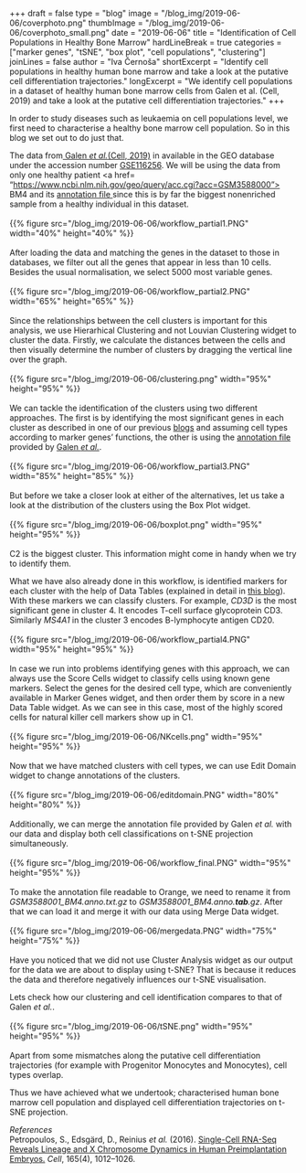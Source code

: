 +++
draft = false
type = "blog"
image = "/blog_img/2019-06-06/coverphoto.png"
thumbImage = "/blog_img/2019-06-06/coverphoto_small.png"
date = "2019-06-06"
title = "Identification of Cell Populations in Healthy Bone Marrow"
hardLineBreak = true 
categories = ["marker genes", "tSNE", "box plot", "cell populations", "clustering"]
joinLines = false
author = "Iva Černoša"
shortExcerpt = "Identify cell populations in healthy human bone marrow and take a look at the putative cell differentiation trajectories." 
longExcerpt = "We identify cell populations in a dataset of healthy human bone marrow cells from Galen et al. (Cell, 2019) and take a look at the putative cell differentiation trajectories." 
+++

In order to study diseases such as leukaemia on cell populations level, we first need to characterise a healthy bone marrow cell population. So in this blog we set out to do just that. 

The data from<a href="https://www.sciencedirect.com/science/article/pii/S0092867419300947"> Galen  <i> et al.</i>(Cell, 2019)</a> in available in the GEO database under the accession number <a href="https://www.ncbi.nlm.nih.gov/geo/query/acc.cgi?acc=GSE116256">GSE116256</a>. We will be using the data from only one healthy patient <a href= “https://www.ncbi.nlm.nih.gov/geo/query/acc.cgi?acc=GSM3588000”> BM4 </a> and its <a href="https://www.ncbi.nlm.nih.gov/geo/query/acc.cgi?acc=GSM3588001"> annotation file </a> since this is by far the biggest nonenriched sample from a healthy individual in this dataset. 
\
\
{{% figure src="/blog_img/2019-06-06/workflow_partial1.PNG" width="40%" height="40%" %}}
\
\
After loading the data and matching the genes in the dataset to those in databases, we filter out all the genes that appear in less than 10 cells. Besides the usual normalisation, we select 5000 most variable genes. 
\
\
{{% figure src="/blog_img/2019-06-06/workflow_partial2.PNG" width="65%" height="65%" %}}
\
\
Since the relationships between the cell clusters is important for this analysis, we use Hierarhical Clustering and not Louvian Clustering widget to cluster the data. Firstly, we calculate the distances between the cells and then visually determine the number of clusters by dragging the vertical line over the graph.
\
\
{{% figure src="/blog_img/2019-06-06/clustering.png" width="95%" height="95%" %}}
\
\
We can tackle the identification of the clusters using two different approaches. The first is by identifying the most significant genes in each cluster as described in one of our previous <a href="https://singlecell.biolab.si/blog/pancreas/"> blogs</a> and assuming cell types according to marker genes’ functions, the other is using the <a href="https://www.ncbi.nlm.nih.gov/geo/query/acc.cgi?acc=GSM3588001"> annotation file </a> provided by <a href="https://www.sciencedirect.com/science/article/pii/S0092867419300947"> Galen  <i> et al.</i></a>.
\
\
{{% figure src="/blog_img/2019-06-06/workflow_partial3.PNG" width="85%" height="85%" %}}
\
\
But before we take a closer look at either of the alternatives, let us take a look at the distribution of the clusters using the Box Plot widget. 
\
\
{{% figure src="/blog_img/2019-06-06/boxplot.png" width="95%" height="95%" %}}
\
\
C2 is the biggest cluster. This information might come in handy when we try to identify them.
<br>

What we have also already done in this workflow, is identified markers for each cluster with the help of Data Tables (explained in detail in <a href="https://singlecell.biolab.si/blog/pancreas/"> this blog</a>). With these markers we can classify clusters. For example, <i>CD3D</i> is the most significant gene in cluster 4. It encodes T-cell surface glycoprotein CD3. Similarly <i>MS4A1</i> in the cluster 3 encodes B-lymphocyte antigen CD20.
\
\
{{% figure src="/blog_img/2019-06-06/workflow_partial4.PNG" width="95%" height="95%" %}}
\
\
In case we run into problems identifying genes with this approach, we can always use the Score Cells widget to classify cells using known gene markers. Select the genes for the desired cell type, which are conveniently available in Marker Genes widget, and then order them by score in a new Data Table widget. As we can see in this case, most of the highly scored cells for natural killer cell markers show up in C1. 
\
\
{{% figure src="/blog_img/2019-06-06/NKcells.png" width="95%" height="95%" %}}
\
\
Now that we have matched clusters with cell types, we can use Edit Domain widget to change annotations of the clusters. 
\
\
{{% figure src="/blog_img/2019-06-06/editdomain.PNG" width="80%" height="80%" %}}
\
\
Additionally, we can merge the annotation file provided by Galen  <i> et al.</i></a> with our data and display both cell classifications on t-SNE projection simultaneously. 
\
\
{{% figure src="/blog_img/2019-06-06/workflow_final.PNG" width="95%" height="95%" %}}
\
\
To make the annotation file readable to Orange, we need to rename it from <i>GSM3588001_BM4.anno.txt.gz</i> to <i>GSM3588001_BM4.anno.<b>tab</b>.gz</i>. After that we can load it and merge it with our data using Merge Data widget.
\
\
{{% figure src="/blog_img/2019-06-06/mergedata.PNG" width="75%" height="75%" %}}
\
\
Have you noticed that we did not use Cluster Analysis widget as our output for the data we are about to display using t-SNE? That is because it reduces the data and therefore negatively influences our t-SNE visualisation. 
<br>

Lets check how our clustering and cell identification compares to that of Galen  <i> et al.</i>.
\
\
{{% figure src="/blog_img/2019-06-06/tSNE.png" width="95%" height="95%" %}}
\
\
Apart from some mismatches along the putative cell differentiation trajectories (for example with Progenitor Monocytes and Monocytes), cell types overlap. 
<br>    

Thus we have achieved what we undertook; characterised human bone marrow cell population and displayed cell differentiation trajectories on t-SNE projection.

*References* 
\
Petropoulos, S., Edsgärd, D., Reinius <i>et al.</i> (2016). <a href="https://www.cell.com/fulltext/S0092-8674(16)30280-X">Single-Cell RNA-Seq Reveals Lineage and X Chromosome Dynamics in Human Preimplantation Embryos.</a> <i>Cell</i>, 165(4), 1012–1026.
<!-- popravi-->